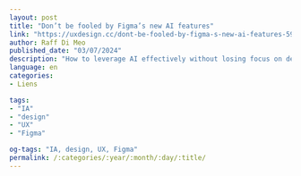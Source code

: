 ```yaml
---
layout: post
title: "Don’t be fooled by Figma’s new AI features"
link: "https://uxdesign.cc/dont-be-fooled-by-figma-s-new-ai-features-5991b8c6b819"
author: Raff Di Meo
published_date: "03/07/2024"
description: "How to leverage AI effectively without losing focus on designers’ roles and responsibilities."
language: en
categories:
- Liens

tags:
- "IA"
- "design"
- "UX"
- "Figma"

og-tags: "IA, design, UX, Figma"
permalink: /:categories/:year/:month/:day/:title/
---
```

